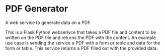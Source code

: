 # PDF Generator
A web service to generate data on a PDF.  
  
This is a Flask Python webserivce that takes a PDF file and content to be written on the PDF file and returns the PDF with the content.  An example use case is sending the service a PDF with a form or table and data for the form or table.  This service returns a PDF filled out with the provided data. 
